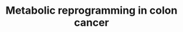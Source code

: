---
annotations:
- id: PW:0000305
  parent: classic metabolic pathway
  type: Pathway Ontology
  value: altered carbohydrate metabolic pathway
- id: PW:0000605
  parent: disease pathway
  type: Pathway Ontology
  value: cancer pathway
- id: DOID:9256
  parent: disease of cellular proliferation
  type: Disease Ontology
  value: colorectal cancer
authors:
- Khanspers
- Egonw
- AlexanderPico
- MaintBot
communities:
- CPTAC
- CPTAC
description: Metabolic reprogramming in colon cancer. This pathway was created from
  a figure by Vasaikar S and Zhang B, Baylor College of Medicine, June 2018.
last-edited: 2021-05-29
ndex: 5bf6ff2f-8b6a-11eb-9e72-0ac135e8bacf
organisms:
- Homo sapiens
redirect_from:
- /index.php/Pathway:WP4290
- /instance/WP4290
revision: null
schema-jsonld:
- '@context': https://schema.org/
  '@id': https://wikipathways.github.io/pathways/WP4290.html
  '@type': Dataset
  creator:
    '@type': Organization
    name: WikiPathways
  description: Metabolic reprogramming in colon cancer. This pathway was created from
    a figure by Vasaikar S and Zhang B, Baylor College of Medicine, June 2018.
  keywords:
  - 1,3BPG
  - 2PG
  - 3PG
  - 3PHP
  - 6PGA
  - ACLY
  - ACO2
  - ALDOB
  - Acetyl-CoA
  - Amino acid synthesis
  - Asparagine
  - Cell cycle
  - DLST
  - E4P
  - ENO1
  - F1,6P
  - F6P
  - FASN
  - FH
  - G3P
  - G6P
  - G6PD
  - GAPDH
  - GART
  - GLS
  - GLUD1
  - GOT2
  - GPI
  - Glutathione
  - HK3
  - IC
  - IDH2
  - IDH3A
  - IMP
  - KG
  - LDHA
  - Lactate
  - MDH2
  - Malate
  - NH3
  - Nucleotide synthesis
  - OAA
  - PAICS
  - PDHA1
  - PDHB
  - PEP
  - PFKL
  - PGAM1
  - PGD
  - PGK1
  - PKM
  - PPAT
  - PSAT1
  - PSPH
  - PYCR1
  - PYCR2
  - Phosphoserine
  - Proliferation
  - Proline
  - Purine synthesis
  - Pyruvate
  - R5P
  - ROS
  - RPIA
  - Ri5P
  - S-CoA
  - S7P
  - SDHB
  - SHMT2
  - SLC16A3
  - SLC1A5
  - SLC2A1
  - SUCLG2
  - TALDO1
  - TIGAR
  - TKT
  - citrate
  - fumarate
  - glucose
  - glutamate
  - glutamine
  - glycine
  - lipids
  - serine
  license: CC0
  name: Metabolic reprogramming in colon cancer
seo: CreativeWork
title: Metabolic reprogramming in colon cancer
wpid: WP4290
---
